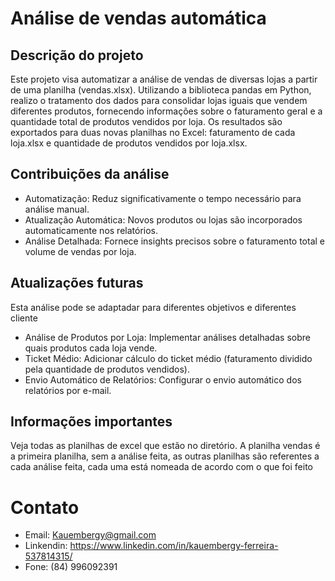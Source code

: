 # Análise de vendas automática

## Descrição do projeto
Este projeto visa automatizar a análise de vendas de diversas lojas a partir de uma planilha (vendas.xlsx). Utilizando a biblioteca pandas em Python, realizo o tratamento dos dados para consolidar lojas iguais que vendem diferentes produtos, fornecendo informações sobre o faturamento geral e a quantidade total de produtos vendidos por loja. Os resultados são exportados para duas novas planilhas no Excel: faturamento de cada loja.xlsx e quantidade de produtos vendidos por loja.xlsx.

## Contribuições da análise 

- Automatização: Reduz significativamente o tempo necessário para análise manual.
- Atualização Automática: Novos produtos ou lojas são incorporados automaticamente nos relatórios.
- Análise Detalhada: Fornece insights precisos sobre o faturamento total e volume de vendas por loja.

## Atualizações futuras

Esta análise pode se adaptadar para diferentes objetivos e diferentes cliente
- Análise de Produtos por Loja: Implementar análises detalhadas sobre quais produtos cada loja vende.
- Ticket Médio: Adicionar cálculo do ticket médio (faturamento dividido pela quantidade de produtos vendidos).
- Envio Automático de Relatórios: Configurar o envio automático dos relatórios por e-mail.

## Informações importantes
Veja todas as planilhas de excel que estão no diretório. A planilha vendas é a primeira planilha, sem a análise feita, as outras planilhas são referentes a cada análise feita,
cada uma está nomeada de acordo com o que foi feito

# Contato

- Email: Kauembergy@gmail.com
- Linkendin: https://www.linkedin.com/in/kauembergy-ferreira-537814315/
- Fone: (84) 996092391
